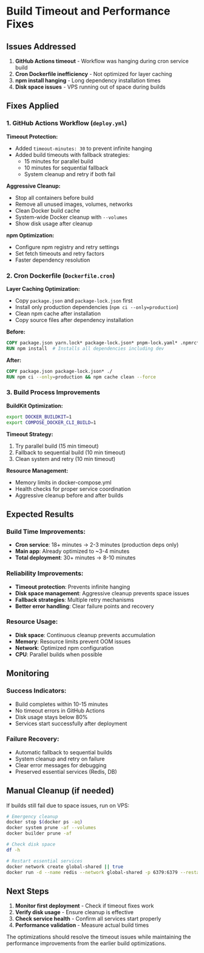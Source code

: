 # Build Timeout and Performance Fixes

## Issues Addressed

1. **GitHub Actions timeout** - Workflow was hanging during cron service build
2. **Cron Dockerfile inefficiency** - Not optimized for layer caching
3. **npm install hanging** - Long dependency installation times
4. **Disk space issues** - VPS running out of space during builds

## Fixes Applied

### 1. GitHub Actions Workflow (`deploy.yml`)

**Timeout Protection:**

- Added `timeout-minutes: 30` to prevent infinite hanging
- Added build timeouts with fallback strategies:
  - 15 minutes for parallel build
  - 10 minutes for sequential fallback
  - System cleanup and retry if both fail

**Aggressive Cleanup:**

- Stop all containers before build
- Remove all unused images, volumes, networks
- Clean Docker build cache
- System-wide Docker cleanup with `--volumes`
- Show disk usage after cleanup

**npm Optimization:**

- Configure npm registry and retry settings
- Set fetch timeouts and retry factors
- Faster dependency resolution

### 2. Cron Dockerfile (`Dockerfile.cron`)

**Layer Caching Optimization:**

- Copy `package.json` and `package-lock.json` first
- Install only production dependencies (`npm ci --only=production`)
- Clean npm cache after installation
- Copy source files after dependency installation

**Before:**

```dockerfile
COPY package.json yarn.lock* package-lock.json* pnpm-lock.yaml* .npmrc* ./
RUN npm install  # Installs all dependencies including dev
```

**After:**

```dockerfile
COPY package.json package-lock.json* ./
RUN npm ci --only=production && npm cache clean --force
```

### 3. Build Process Improvements

**BuildKit Optimization:**

```bash
export DOCKER_BUILDKIT=1
export COMPOSE_DOCKER_CLI_BUILD=1
```

**Timeout Strategy:**

1. Try parallel build (15 min timeout)
2. Fallback to sequential build (10 min timeout)
3. Clean system and retry (10 min timeout)

**Resource Management:**

- Memory limits in docker-compose.yml
- Health checks for proper service coordination
- Aggressive cleanup before and after builds

## Expected Results

### Build Time Improvements:

- **Cron service**: 18+ minutes → 2-3 minutes (production deps only)
- **Main app**: Already optimized to ~3-4 minutes
- **Total deployment**: 30+ minutes → 8-10 minutes

### Reliability Improvements:

- **Timeout protection**: Prevents infinite hanging
- **Disk space management**: Aggressive cleanup prevents space issues
- **Fallback strategies**: Multiple retry mechanisms
- **Better error handling**: Clear failure points and recovery

### Resource Usage:

- **Disk space**: Continuous cleanup prevents accumulation
- **Memory**: Resource limits prevent OOM issues
- **Network**: Optimized npm configuration
- **CPU**: Parallel builds when possible

## Monitoring

### Success Indicators:

- Build completes within 10-15 minutes
- No timeout errors in GitHub Actions
- Disk usage stays below 80%
- Services start successfully after deployment

### Failure Recovery:

- Automatic fallback to sequential builds
- System cleanup and retry on failure
- Clear error messages for debugging
- Preserved essential services (Redis, DB)

## Manual Cleanup (if needed)

If builds still fail due to space issues, run on VPS:

```bash
# Emergency cleanup
docker stop $(docker ps -aq)
docker system prune -af --volumes
docker builder prune -af

# Check disk space
df -h

# Restart essential services
docker network create global-shared || true
docker run -d --name redis --network global-shared -p 6379:6379 --restart unless-stopped redis:latest
```

## Next Steps

1. **Monitor first deployment** - Check if timeout fixes work
2. **Verify disk usage** - Ensure cleanup is effective
3. **Check service health** - Confirm all services start properly
4. **Performance validation** - Measure actual build times

The optimizations should resolve the timeout issues while maintaining the performance improvements from the earlier build optimizations.
